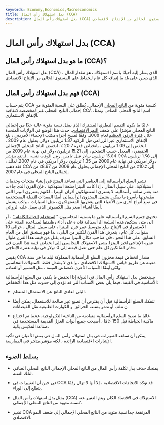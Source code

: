 ```yaml
---
keywords: Economy,Economics,Macroeconomics
title: بدل استهلاك رأس المال (CCA)
description: بدل استهلاك رأس المال (CCA) هو مقدار المال الذي يتعين على بلد ما إنفاقه كل عام للحفاظ على المستوى الحالي من الإنتاج الاقتصادي.
---
```


# بدل استهلاك رأس المال (CCA)
## ما هو بدل استهلاك رأس المال (CCA)؟

بدل استهلاك رأس المال (CCA) ، الذي يشار إليه أحيانًا باسم الاستهلاك ، هو مقدار المال الذي يتعين على بلد ما إنفاقه كل عام للحفاظ على المستوى الحالي من الإنتاج الاقتصادي.

## فهم بدل استهلاك رأس المال (CCA)

يتم حساب CCA كنسبة مئوية من [الناتج المحلي](/gdp) الإجمالي. يُطلق على النسبة المئوية من إجمالي الناتج المحلي غير المخصصة لاتفاقية CCA اسم [الناتج المحلي الصافي](/netdomesticproduct) وتمثل الإنفاق الاستثماري.

غالبًا ما يكون التقييم القطري المشترك الذي يمثل نسبة مئوية عالية جدًا من إجمالي الناتج المحلي مؤشرًا على ضعف [النمو الاقتصادي](/economicgrowth). حدث هذا الوضع في الولايات المتحدة خلال [فترة الركود العظيم](/great-recession) لعام 2008. وفقًا لمسح أجراه مكتب الإحصاء الأمريكي ، بلغ الإنفاق الاستثماري غير الزراعي قبل الركود 1.37 تريليون دولار. بحلول عام 2009 ، انخفض إلى 1.09 تريليون ، بانخفاض قدره 20.7 ٪. انخفض الناتج المحلي الإجمالي الحقيقي ، المعدل حسب التضخم ، إلى 15.21 تريليون دولار في نهاية عام 2009 من 15.64 تريليون دولار قبل عامين. وفي الوقت نفسه ، ارتفع مؤشر CCA إلى 1.56 تريليون دولار أمريكي في نهاية عام 2009 من 1.35 تريليون دولار أمريكي في عام 2007. لذلك ، فقد ذهب CCA إلى 10.2٪ من الناتج المحلي الإجمالي بحلول عام 2009 من 8.67٪ من إجمالي الناتج المحلي في عام 2007.

تشير السلع الرأسمالية إلى العناصر التي تساعد المنتج في إنشاء منتجات وخدمات استهلاكية. على سبيل المثال ، إذا كانت البيتزا سلعة استهلاكية ، فإن الفرن الذي جاءت منه يعتبر سلعة رأسمالية. لا يشتري المستهلكون أفران البيتزا ، لكنهم يشترون البيتزا التي يطبخونها بأسرع ما يمكن. يشمل المخزون الرأسمالي أيضًا المعدات الثقيلة المستخدمة في صنع أنواع أخرى من الأشياء التي يشتريها المستهلكون ، مثل السيارات ، ولكنه يشمل أيضًا أشياء أصغر مثل الكمبيوتر الذي يعمل عليه الروائي.

تحتوي جميع السلع الرأسمالية على ما يسميه المحاسبون " [استخدام](/usefullife) [الحياة الكاملة "](/usefullife) ، أو إلى متى ستكون هذه السلعة الرأسمالية قادرة على أداء وظيفتها لمساعدة المنتج على الاستمرار في الإنتاج. يبلغ متوسط عمر فرن البيتزا ، على سبيل المثال ، حوالي 10 سنوات. كل عام ، يتعرض هذا الفرن للكثير من البلى ، لذا فهو يستحق أقل من العام السابق. على هذا النحو ، فإن صاحب مكان البيتزا سوف يقلل من قيمة هذا الفرن طوال عمره الإنتاجي لخبز البيتزا. يشير الاستهلاك المحاسبي إلى انخفاض قيمة هذا الفرن في دفاتر المالكين كل عام حتى تصل قيمته إلى 0 دولار في نهاية عمره الإنتاجي.

يقيس CCA مقدار انخفاض قيمة مخزون السلع الرأسمالية المملوكة لبلد ما في سنة معينة عن طريق قياس الاستهلاك الاقتصادي ، والذي لا يشمل فقط الاستهلاك المحاسبي ولكن أيضًا الأسباب الأخرى لانخفاض القيمة ، مثل التدمير أو التقادم.

سينخفض بدل استهلاك رأس المال في الدولة إذا انخفض ما يكفي من السلع الرأسمالية الأساسية في القيمة. فيما يلي بعض الأسباب التي قد تؤدي إلى حدوث مثل هذا الانخفاض:

- البلى العادي الناتج عن الاستعمال المنتظم.

- تتفكك السلع الرأسمالية قبل أن يفترض أن تصبح غير صالحة للاستعمال. يمكن أيضًا أن تتلف أو تدمر بسبب الحرائق أو الكوارث الطبيعية مثل الفيضانات.

- غالبا ما تصبح السلع الرأسمالية متقادمة من الناحية التكنولوجية. عندما تم اختراع ماكينة الخياطة قبل 150 عامًا ، أصبحت جميع أدوات الغزل القديمة المستخدمة في صناعة الملابس بالية.

يمكن أن تساعد التغييرات في بدل استهلاك رأس المال في بعض الأحيان في تأكيد الإشارات الاقتصادية الرائدة ، لكنه [مؤشر متأخر](/laggingindicator) في الممارسة.

## يسلط الضوء

- يمنحك حذف بدل تكلفة رأس المال من الناتج المحلي الإجمالي الناتج المحلي الصافي لتلك السنة.

- في حين أن التغييرات في CCA قد تؤكد الاتجاهات الاقتصادية ، إلا أنها لا تزال رقمًا يتطلع إلى الوراء.

- يمثل بدل استهلاك رأس المال (CCA) الاستهلاك في الاقتصاد الكلي ويتم التعبير عنه كنسبة مئوية من الناتج المحلي الإجمالي.

- تشير CCA المرتفعة جدا نسبة مئوية من الناتج المحلي الإجمالي إلى ضعف النمو الاقتصادي.

